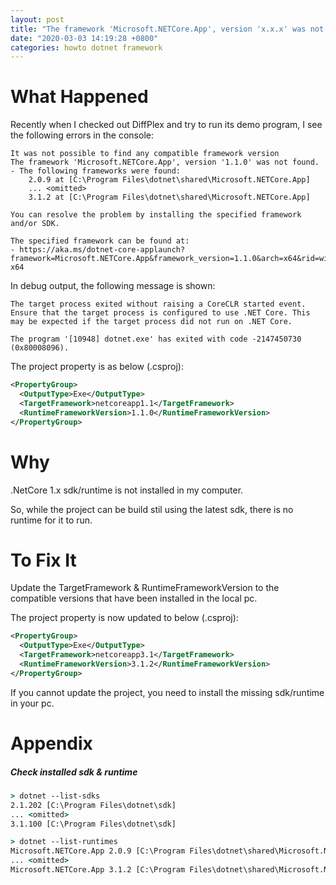 ```yaml
---
layout: post
title: "The framework 'Microsoft.NETCore.App', version 'x.x.x' was not found"
date: "2020-03-03 14:19:28 +0800"
categories: howto dotnet framework
---
```


# What Happened
Recently when I checked out DiffPlex and try to run its demo program, I see the following errors in the console:

```
It was not possible to find any compatible framework version
The framework 'Microsoft.NETCore.App', version '1.1.0' was not found.
- The following frameworks were found:
    2.0.9 at [C:\Program Files\dotnet\shared\Microsoft.NETCore.App]
    ... <omitted>
    3.1.2 at [C:\Program Files\dotnet\shared\Microsoft.NETCore.App]

You can resolve the problem by installing the specified framework and/or SDK.

The specified framework can be found at:
- https://aka.ms/dotnet-core-applaunch?framework=Microsoft.NETCore.App&framework_version=1.1.0&arch=x64&rid=win10-x64
```


In debug output, the following message is shown:
```
The target process exited without raising a CoreCLR started event. Ensure that the target process is configured to use .NET Core. This may be expected if the target process did not run on .NET Core.

The program '[10948] dotnet.exe' has exited with code -2147450730 (0x80008096).
```

The project property is as below (.csproj):
```xml
<PropertyGroup>
  <OutputType>Exe</OutputType>
  <TargetFramework>netcoreapp1.1</TargetFramework>
  <RuntimeFrameworkVersion>1.1.0</RuntimeFrameworkVersion>
</PropertyGroup>
```

# Why
.NetCore 1.x sdk/runtime is not installed in my computer.

So, while the project can be build stil using the latest sdk, there is no runtime for it to run.

# To Fix It
Update the TargetFramework & RuntimeFrameworkVersion to the compatible versions that have been installed in the local pc.

The project property is now updated to below (.csproj):
```xml
<PropertyGroup>
  <OutputType>Exe</OutputType>
  <TargetFramework>netcoreapp3.1</TargetFramework>
  <RuntimeFrameworkVersion>3.1.2</RuntimeFrameworkVersion>
</PropertyGroup>
```

If you cannot update the project, you need to install the missing sdk/runtime in your pc.

# Appendix
##### Check installed sdk & runtime

```bat
> dotnet --list-sdks
2.1.202 [C:\Program Files\dotnet\sdk]
... <omitted>
3.1.100 [C:\Program Files\dotnet\sdk]

> dotnet --list-runtimes
Microsoft.NETCore.App 2.0.9 [C:\Program Files\dotnet\shared\Microsoft.NETCore.App]
... <omitted>
Microsoft.NETCore.App 3.1.2 [C:\Program Files\dotnet\shared\Microsoft.NETCore.App]
```
